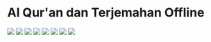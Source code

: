 # Al Qur'an dan Terjemahan Offline

<p>
    <img src="https://lh3.googleusercontent.com/pw/ACtC-3dX15IHoVXRpTCM63k6QpKMOT8FSHnQ3zYyXcofxy97Zh3w2Hk0XvgC9TA0jnMBZATdiG-4a2Ax9XooNG2LvjGFan9sci6lFCuT4QAj1ZFETrt81v6csTwDDcQmCsVKhaAT6EnOI05SkbLc5TnlSQzv=w325-h667-no?authuser=0" />
    <img src="https://lh3.googleusercontent.com/77bS_UVCUkTQajrbpYNer-0RsRZeuUWpbF1WPGBGs5hPUBSiCAiFynTQZIFkAftFTAf9UXx2_LpJADjU5mhXAgLIQamV15KgQQ1tuxmgzOSpc2Bj72P4JXG1sV0PW3vD3qiPT-ZD_XDSoS6f2NeWDXdKsgmzjLC9Vl4iL-OUhVGhRmeNCmPMzMkLwBtrZFI5I5fvdrS3Ksz2FZrapYxAbQNDkEqeqneBJyBh71R3E3afYre-27nyhXWCafnIYgxli4ENUK5raaMwc5DhnN0Me1zR5jZXSQ_FH0s_b_3CiOhXB9zHDLMmNcaN7N5SDhxLMJqEcHkvcnjOUzF0_Nkq_W425gkYU9vpVAte0CQdKroJrAlRqTuynPuOmyWeOOk7hLS0nr_4dqEb_sZGfWxBoU350JsF5GOHVpmtOrn3_qGUrExaGT4WgRoglQ3P7C6XGbQSeUcdF2IXRM1aeGP8ucwx80jpLlzq324IG__AE0v1-OLH4JAgcOxoVTp4DluFf_bKzc1jaDubCdOR9Bp1Go2jIPaBzdVDqBTecc-Wqn9bb43AEtVBog9FckiNlIQE42GyGRrG-lpYggf1A6zVSOlPA06nYB4OgQU752Mbb1N9zAjN7Lfzq5FCShrlNfQJKv3Liz2w3GlH5IGJrut9nHezO2GqohFXiOdPg4O9wE0hUi-mGk2vIrb41x5Y=w477-h979-no?authuser=0" />
    <img src="https://lh3.googleusercontent.com/qDsF0dS2Wv6QgEBe00J6M8dCfWiv1XViM5SCEEN18M5a4wkXfwE5sfmcXVQ6MU3NWAUQdy-jGmF0qzGEn9OE6ENeguTRAYz3b__hqmRlS_HwoDfk34nziTzte2CCLQRsH1FKadtxFmqYRCQghtGy3Yu95JMzeLDLONQ3I_hBIclgOLxfWjcWQMAXhvQOQXJ5N_-yhCSTHXI4bQ9w3FSdwxmm2RWNZpXE0HQHl5-VEwCMAb5WrZJMxce-FEOrPytf1sFwNBXasAG9G9d5LL8IqBgGHVqmsjYU6_AQ0yDgXWg_6LQkYuyinklK4O6dYGQJRH6D9mO5E2DXzdBlmuFJxawWw2m45bbzLaTyfp7cYpoQyzKi-6UDtk8wHWNeskCM3NU1SDqgk-1OUJQEpsJUAGnVacHhqGj-nsEjOorICGKn35MckoMPUOlowOzCdfrsMl-WabJjxoyoH9ubjPKVNimdv5m7iPLJP2vG4rFB_s6D-ejlj9QPZzv9UWuG8QKefjnfsYKC8fGgILdXuxNIBhrLQUPxT9D5Yv1ReGj-hSWYEpc8v6jr9J1051D7745xtEJhDlZEbPrnRKRWEy56aQxffvvGt7Un134XQhZbiDfP6-AQMFegD72QYrcsOmynnTTCwKDu03OAo-pVOTcTXn5C_JgOG1TG5JcJaEj3QWaq7TA84EGIhsqWJyEM=w325-h667-no?authuser=0" />
    <img src="https://lh3.googleusercontent.com/lN12zoc5f55j3NWA7giM2AotqCg1rjCfkR84G4jUXuwcOYAhC4vXZVLxUUMqsEXxnrW8z0dGXYc4vkHn_W-9Mr1LJECJ8GxTBny8flyIdGl2pYEekGWM3x5HFBYXe1NXkuDelvNqb_7NcUq0iA1k6_FlKlV5DtgCN1ZUZsT532akj8k-1JghCQW-o8k8OWeCcLUyN-zQLidSPB6Pn_mTTjbZfzdEGWgNd1qWOgulwgbtwkQh0mnFybvitAQMuJzL_L6ZIfZ0Jq7FBK_Lsuykh7b4kWejrSOiKKmaXVBftVdIBHiMPM3RF46biXnbrnbH_huD0mP_N_GlFBzqYqGYPdm26IPtPpGRtWP9gjkhQAVp0hLARAWajwInqI0rCsgTgEKHi7tx0b75sUAoSgi3l-4h3u6Hn0OUH_hG9oduH2sQTZD6DyoC4l8eYLlP00QJQze4UvXCCZuzpAerdQbR7UJvwFOS6NYTSIsYOpk1HU_E5h_z74m9097R2sCN1Tmzdxv81K62GV06-qL7uexfn7YdzDYheZ8iUEiUEsSdzgj9xdejVt3ANr_Mlgc7Ht4ZufPY2Xgf0zQx1wStFVO4DCi4kqD9x1rr2Fo2ZTLGIy1rVidM04S_kRF4n_yH0oZergrLgwLow3SOpbbxDaUemrarF-x6A74KWkGi_DotB3RnyjlEql8vSnVsDPWu=w325-h667-no?authuser=0" />
    <img src="https://lh3.googleusercontent.com/hbAKZLTSimC553yrbM6RuM6lrgPqMf38fORAtieWQgh5wunLJF2KJ6itxq75qfK4WAH0BtN19Ws6th8kRUd0wefP6xNBj3yOsfR1L0JGAt00rD-7aaUhNNkR3cziJZc4d40RcaUqUrmEwNVo_X3PKcYtwD_NBe00H6NcNLRi3pIs22y8p37E-S1XzpctpVHy_1_-QP1pSw6yIC9SSrcKW806FNiyAu9gWpc5YmT321yoRuOsNvv3fsOHmHUYiEVO3y9cFP8mKxPk-8jqrRudl-D0dkEABJzX6t1e4Lzp-ZM1WA-KJ132kts5sHYe32ldXT1CD30VoJLVCwNhhXEHY5A1ZlmaUY6NzaCS3GAAH9o5rcGqXEAkwt8_fHdvRToLc1uzNFSICV4PFB39hxOZjYgmedBdpT6Nxx16eiwtU8x9j78q81JbgOMM17ccI53n3u2cNnhq3Ocw8iOMtySQpXuHb9d5Xwvdws009nHX8YAahWoKQfKfVQMjHSQtyRjsrEWVZZSGyinARv3MCdz1McW4YmjP240jodvFOLpEt0TQVR-whr6v9y78KXMAyaRINbTPTjpT434SDnKCri9JLo14yb-lnG2cZQgqQMmP8WdnZMmIJQWPDVeNtUIBFwk2jlVwFvm6FZMuKfLijXhvzyo05o25zu2W5hBgIX1IdhTTruki9QawIG1IFNKx=w325-h667-no?authuser=0" />
    <img src="https://lh3.googleusercontent.com/gB7lHwXqO4A-J2-i-o19wQHcEhz8x4VDcW9C48PKxMh5UDrIqy_lsQ0qEs3zylDbBqJUoUKI-P4gwg24zsWQJHUjFXhrTygmUM6dXlit0_6J1m0fKOsukp53BVOb_270_p4ipKILYa7bVKwFikSpZYpir-mzI0xELO3Uuz8AMpVypnAtF8tQr_xpKAwBKUUEofL2dilP1Q1XJmJdxhtejqGkkJ722grasUvlkUJvVf_nNXO2nSnV-P0UHq__jHZUz_oh3mOyNMPJKdOR6wColvd9GG80c_dt_rs5VlbXy9Gvp1-mOBNX663mVRdCUYUjdrtAXov5ih07lNybVGu5dnTK0qB1GA6f64rwVt5f4tabuDIQfX4hcll-ATeNW91icxmn95yssaV_A8-xL6BQT_wwRnawhp0na85fij8fIkYjM7cUzUd7uFmOiSkNC9aj5DE7SOIke5CVQThUmpPSWC46oJk6cQFkPJ64aSFnFL_sGRKdveiENCBHUJccTLtUlH-jyjh9UMiRvApHOi0lmXBCu16PY3IQPRA4MfvQWtMRKnFL9DDu67HX-FwEKLeEKuk6V-DmnvUm2P4xgZxm8mD0q45MccC_Jzts3cCKWmPRvQhEwi0-Y5WV6-Hv1md378kVSdKaa5NpslvUbFq-gKWNrV7hkc9I4ERtBxpAQOte0Gi5OQv0-J63gnIx=w325-h667-no?authuser=0" />
    <img src="https://lh3.googleusercontent.com/p1qbOMv-qSwKCdSt1iiIQsoQKmtLJMWJM3BhH89O5Yeu48o28nnLveSvlceH2SMLL9CS9jLCMfnxJLorGIXt00D5XQVVACj9dfq4crZSs_FXrMhNjNOR9DJd8lXrnKpvTJ6u9OhC1xY6DEy57_d8OuD2r-YZjo06wC2V90KP43yk6zY-j-baEZ5-jbl8aEIHzhQlz5doeFNllHsIx1jkHkiTgTL3kTTcxlwwVLcgM_C0zPqK4QuSG-EeSknAwJWQg7Nk8oKHrQw-4TItiD-ay_2mkVcVP9zsGEFqNPAYR-jhm76S8zEG759t4voJW4Dq3cqzPriJ6Fau-iEKKjXrXUfqdOrt3hZrg4b8drAutOSSHexrG4rLxkc-V5a5A5UPfPeq4ZEgyOjyC2TxT7WpmADcu59tjV8hDvfVmOsBT1gWdRl8YhquZ_rVguKlnmNLBtBa0n2f3PTU_JFHssTJ412RsMwciiytTjnJq7A3sGfzT6sbxucY4WPsIeR2FmUjURh5iedia9PE2nmrL6rK7rIS4tX7q4WnXStP4NxQFXuel5ihZieyQ4zrlgN1LwwwGvPRrFKLQq-U7g-Uh97sNwD3ksr4a9TDmXaHIPtb5o2zjFFX7vyOSOdco7WLCzCRpfh_YK41tYa6R8DksEOkv80JEJgghCjGmq6LkTHyhGqp7lfFN35xCid8KENE=w325-h667-no?authuser=0" />
    <img src="https://lh3.googleusercontent.com/NjqfdB-4dD6Ga_vC3xF3VMjr35O6gurY69BdZp80BNbQqNyo0QXOCDVhlxNZTDRB8r1nr52Y0nnltrj_4MkuJNKzIw_PPgBsyf42upWkQnv3xXntVFaTKCGv9MlIzUJmGUwhERwn4I76gttx6UbpybwazlUD0HpK12_25w7OowCo2Tb9q-9lf5-ro_kgImRPr-HMCRNe6ZIeu5NAY31piKS5THzMYcAHnU4uvFA79Cp1HUwqKsmtw7Bz2OeWBH2t2kTHJmUIjYpDVoUMfI5TnyqkCIcQ7OxFjPPTqyqTqpxojiPmF6uhE9v92ntCDKo9tvZ0SAE5r0gsHXc3lqOAnl255rYEhvfkgxYgmKIWUNAbdLi5nndhaTro0liajkH66U6rwKNNnj92VO_DOH3UBxvR39s9mrww7Pb0D8Q9ve_gf-DT7hOyYX0sJRe5WNhjUz2zYHV0sc2Zb3PbKET7Scu_sAZ0d-H9gOUp01cpDN92UroXp0966niOKFPqdgnsQUkoF7irksJguirYzDWnpyY7VmDM0BTjFfoAQrNSC9mG_PxPiZ5q0qco4ZLndw8ZsG93sbj-Drw1-emEodrADQHvUEX8CYxajrEiZ7gsVk4tfChbWaj6L33qouBPNOD6eHPVmhOmw36U5vUrDYOQVEPOd2db6uQkmNcxt-Wjoh5zDG_lVOVhLyi2AbVH=w325-h667-no?authuser=0" />
</p>
